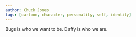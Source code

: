 ```yaml
---
author: Chuck Jones
tags: [cartoon, character, personality, self, identity]
---
```

Bugs is who we want to be. Daffy is who we are.